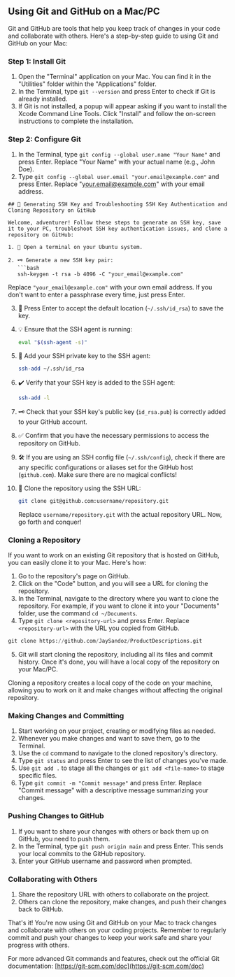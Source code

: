 ## Using Git and GitHub on a Mac/PC

Git and GitHub are tools that help you keep track of changes in your code and collaborate with others. Here's a step-by-step guide to using Git and GitHub on your Mac:

### Step 1: Install Git

1. Open the "Terminal" application on your Mac. You can find it in the "Utilities" folder within the "Applications" folder.
2. In the Terminal, type `git --version` and press Enter to check if Git is already installed.
3. If Git is not installed, a popup will appear asking if you want to install the Xcode Command Line Tools. Click "Install" and follow the on-screen instructions to complete the installation.

### Step 2: Configure Git

1. In the Terminal, type `git config --global user.name "Your Name"` and press Enter. Replace "Your Name" with your actual name (e.g., John Doe).
2. Type `git config --global user.email "your.email@example.com"` and press Enter. Replace "your.email@example.com" with your email address.

```
## 🔑 Generating SSH Key and Troubleshooting SSH Key Authentication and Cloning Repository on GitHub

Welcome, adventurer! Follow these steps to generate an SSH key, save it to your PC, troubleshoot SSH key authentication issues, and clone a repository on GitHub:

1. 🚀 Open a terminal on your Ubuntu system.

2. 🗝️ Generate a new SSH key pair:
   ```bash
   ssh-keygen -t rsa -b 4096 -C "your_email@example.com"
   ```
   Replace `"your_email@example.com"` with your own email address. If you don't want to enter a passphrase every time, just press Enter.

3. 📁 Press Enter to accept the default location (`~/.ssh/id_rsa`) to save the key.

4. 💡 Ensure that the SSH agent is running:
   ```bash
   eval "$(ssh-agent -s)"
   ```

5. 🤝 Add your SSH private key to the SSH agent:
   ```bash
   ssh-add ~/.ssh/id_rsa
   ```

6. ✔️ Verify that your SSH key is added to the SSH agent:
   ```bash
   ssh-add -l
   ```

7. 🗝️ Check that your SSH key's public key (`id_rsa.pub`) is correctly added to your GitHub account.

8. ✅ Confirm that you have the necessary permissions to access the repository on GitHub.

9. 🛠️ If you are using an SSH config file (`~/.ssh/config`), check if there are any specific configurations or aliases set for the GitHub host (`github.com`). Make sure there are no magical conflicts!

10. 🚀 Clone the repository using the SSH URL:
    ```bash
    git clone git@github.com:username/repository.git
    ```
    Replace `username/repository.git` with the actual repository URL. Now, go forth and conquer!


### Cloning a Repository

If you want to work on an existing Git repository that is hosted on GitHub, you can easily clone it to your Mac. Here's how:

1. Go to the repository's page on GitHub.
2. Click on the "Code" button, and you will see a URL for cloning the repository.
3. In the Terminal, navigate to the directory where you want to clone the repository. For example, if you want to clone it into your "Documents" folder, use the command `cd ~/Documents`.
4. Type `git clone <repository-url>` and press Enter. Replace `<repository-url>` with the URL you copied from GitHub.

```python
git clone https://github.com/JaySandoz/ProductDescriptions.git
```

5. Git will start cloning the repository, including all its files and commit history. Once it's done, you will have a local copy of the repository on your Mac/PC.

Cloning a repository creates a local copy of the code on your machine, allowing you to work on it and make changes without affecting the original repository.

### Making Changes and Committing

1. Start working on your project, creating or modifying files as needed.
2. Whenever you make changes and want to save them, go to the Terminal.
3. Use the `cd` command to navigate to the cloned repository's directory.
4. Type `git status` and press Enter to see the list of changes you've made.
5. Use `git add .` to stage all the changes or `git add <file-name>` to stage specific files.
6. Type `git commit -m "Commit message"` and press Enter. Replace "Commit message" with a descriptive message summarizing your changes.

### Pushing Changes to GitHub

1. If you want to share your changes with others or back them up on GitHub, you need to push them.
2. In the Terminal, type `git push origin main` and press Enter. This sends your local commits to the GitHub repository.
3. Enter your GitHub username and password when prompted.

### Collaborating with Others

1. Share the repository URL with others to collaborate on the project.
2. Others can clone the repository, make changes, and push their changes back to GitHub.

That's it! You're now using Git and GitHub on your Mac to track changes and collaborate with others on your coding projects. Remember to regularly commit and push your changes to keep your work safe and share your progress with others.

For more advanced Git commands and features, check out the official Git documentation: [https://git-scm.com/doc](https://git-scm.com/doc)
